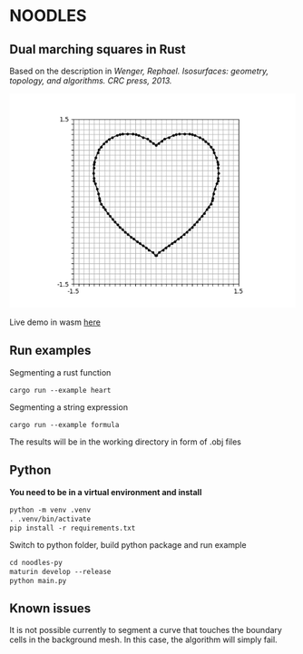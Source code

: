 # NOODLES
## Dual marching squares in Rust

Based on the description in _Wenger, Rephael. Isosurfaces: geometry, topology, and algorithms. CRC press, 2013._

![alt text](img/heart.png)

Live demo in wasm [here](https://noodles-249.pages.dev/)

## Run examples

Segmenting a rust function

```
cargo run --example heart
```

Segmenting a string expression

```
cargo run --example formula
```

The results will be in the working directory in form of .obj files

## Python

**You need to be in a virtual environment and install**

```
python -m venv .venv
. .venv/bin/activate
pip install -r requirements.txt
```

Switch to python folder, build python package and run example
```
cd noodles-py
maturin develop --release
python main.py
```

## Known issues

It is not possible currently to segment a curve that touches the boundary cells in the background mesh. In this case, the algorithm will simply fail.
